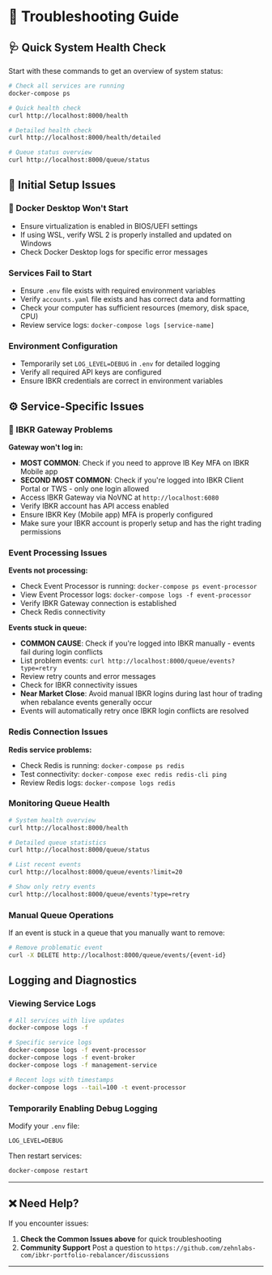 # 🔧 Troubleshooting Guide

## 🩺 Quick System Health Check

Start with these commands to get an overview of system status:

```bash
# Check all services are running
docker-compose ps

# Quick health check
curl http://localhost:8000/health

# Detailed health check
curl http://localhost:8000/health/detailed

# Queue status overview
curl http://localhost:8000/queue/status
```

## 🚀 Initial Setup Issues

### 🐳 Docker Desktop Won't Start
- Ensure virtualization is enabled in BIOS/UEFI settings
- If using WSL, verify WSL 2 is properly installed and updated on Windows
- Check Docker Desktop logs for specific error messages

### Services Fail to Start
- Ensure `.env` file exists with required environment variables
- Verify `accounts.yaml` file exists and has correct data and formatting  
- Check your computer has sufficient resources (memory, disk space, CPU)
- Review service logs: `docker-compose logs [service-name]`

### Environment Configuration
- Temporarily set `LOG_LEVEL=DEBUG` in `.env` for detailed logging
- Verify all required API keys are configured
- Ensure IBKR credentials are correct in environment variables

## ⚙️ Service-Specific Issues

### 🏦 IBKR Gateway Problems

**Gateway won't log in:**
- **MOST COMMON**: Check if you need to approve IB Key MFA on IBKR Mobile app
- **SECOND MOST COMMON**: Check if you're logged into IBKR Client Portal or TWS - only one login allowed
- Access IBKR Gateway via NoVNC at `http://localhost:6080` 
- Verify IBKR account has API access enabled
- Ensure IBKR Key (Mobile app) MFA is properly configured
- Make sure your IBKR account is properly setup and has the right trading permissions

### Event Processing Issues

**Events not processing:**
- Check Event Processor is running: `docker-compose ps event-processor`
- View Event Processor logs: `docker-compose logs -f event-processor` 
- Verify IBKR Gateway connection is established
- Check Redis connectivity

**Events stuck in queue:**
- **COMMON CAUSE**: Check if you're logged into IBKR manually - events fail during login conflicts
- List problem events: `curl http://localhost:8000/queue/events?type=retry`
- Review retry counts and error messages
- Check for IBKR connectivity issues
- **Near Market Close**: Avoid manual IBKR logins during last hour of trading when rebalance events generally occur
- Events will automatically retry once IBKR login conflicts are resolved

### Redis Connection Issues

**Redis service problems:**
- Check Redis is running: `docker-compose ps redis`
- Test connectivity: `docker-compose exec redis redis-cli ping`
- Review Redis logs: `docker-compose logs redis`


### Monitoring Queue Health

```bash
# System health overview
curl http://localhost:8000/health

# Detailed queue statistics
curl http://localhost:8000/queue/status

# List recent events
curl http://localhost:8000/queue/events?limit=20

# Show only retry events
curl http://localhost:8000/queue/events?type=retry
```

### Manual Queue Operations
If an event is stuck in a queue that you manually want to remove:

```bash
# Remove problematic event
curl -X DELETE http://localhost:8000/queue/events/{event-id}
```

## Logging and Diagnostics

### Viewing Service Logs

```bash
# All services with live updates
docker-compose logs -f

# Specific service logs
docker-compose logs -f event-processor
docker-compose logs -f event-broker
docker-compose logs -f management-service

# Recent logs with timestamps  
docker-compose logs --tail=100 -t event-processor
```

### Temporarily Enabling Debug Logging

Modify your `.env` file:
```
LOG_LEVEL=DEBUG
```

Then restart services:
```bash
docker-compose restart
```

---

## ❌ Need Help?

If you encounter issues:

1. **Check the Common Issues above** for quick troubleshooting
2. **Community Support** Post a question to `https://github.com/zehnlabs-com/ibkr-portfolio-rebalancer/discussions`

---


